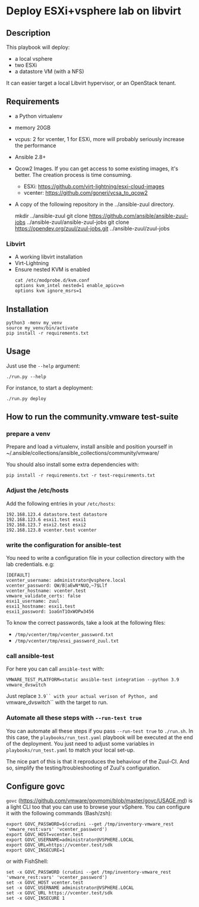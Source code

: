 # Deploy ESXi+vsphere lab on libvirt

## Description

This playbook will deploy:

- a local vsphere
- two ESXi
- a datastore VM (with a NFS)

It can easier target a local Libvirt hypervisor, or an OpenStack tenant.

## Requirements

- a Python virtualenv
- memory 20GB
- vcpus: 2 for vcenter, 1 for ESXi, more will probably seriously increase the performance
- Ansible 2.8+
- Qcow2 Images. If you can get access to some existing images, it's better. The creation process is time consuming.
    - ESXi: https://github.com/virt-lightning/esxi-cloud-images
    - vcenter: https://github.com/goneri/vcsa_to_qcow2
- A copy of the following repository in the ../ansible-zuul directory.

    mkdir ../ansible-zuul
    git clone https://github.com/ansible/ansible-zuul-jobs ../ansible-zuul/ansible-zuul-jobs
    git clone https://opendev.org/zuul/zuul-jobs.git ../ansible-zuul/zuul-jobs

### Libvirt

- A working libvirt installation
- Virt-Lightning
- Ensure nested KVM is enabled
    ```shell
    cat /etc/modprobe.d/kvm.conf
    options kvm_intel nested=1 enable_apicv=n
    options kvm ignore_msrs=1
    ```

## Installation

    python3 -menv my_venv
    source my_venv/bin/activate
    pip install -r requirements.txt

## Usage

Just use the `--help` argument:

    ./run.py --help

For instance, to start a deployment:
    
    ./run.py deploy

## How to run the community.vmware test-suite

### prepare a venv

Prepare and load a virtualenv, install ansible and position yourself in ~/.ansible/collections/ansible_collections/community/vmware/

You should also install some extra dependencies with:

    pip install -r requirements.txt -r test-requirements.txt

### Adjust the /etc/hosts

Add the following entries in your `/etc/hosts`:

    192.168.123.4 datastore.test datastore
    192.168.123.6 esxi1.test esxi1
    192.168.123.7 esxi2.test esxi2
    192.168.123.8 vcenter.test vcenter

### write the configuration for ansible-test

You need to write a configuration file in your collection directory with the lab credentials. e.g:

    [DEFAULT]
    vcenter_username: administrator@vsphere.local
    vcenter_password: QW/B|aEwN*NUQ,~7$Llf
    vcenter_hostname: vcenter.test
    vmware_validate_certs: false
    esxi1_username: zuul
    esxi1_hostname: esxi1.test
    esxi1_password: 1oaGnT1OxWOPw3456

To know the correct passwords, take a look at the following files:

- `/tmp/vcenter/tmp/vcenter_password.txt`
- `/tmp/vcenter/tmp/esxi_password_zuul.txt`

### call ansible-test

For here you can call `ansible-test` with:

    VMWARE_TEST_PLATFORM=static ansible-test integration --python 3.9 vmware_dvswitch

Just replace `3.9`` with your actual verison of Python, and `vmware_dvswitch`` with the target to run.

### Automate all these steps with `--run-test true`

You can automate all these steps if you pass `--run-test true` to `./run.sh`.
In this case, the `playbooks/run_test.yaml` playbook will be executed at the end of the deployment.
You just need to adjust some variables in `playbooks/run_test.yaml` to match your local set-up.

The nice part of this is that it reproduces the behaviour of the Zuul-CI. And so, simplify the
testing/troubleshooting of Zuul's configuration.

## Configure govc

`govc` (https://github.com/vmware/govmomi/blob/master/govc/USAGE.md) is a light CLI too that you can use to browse your vSphere.
You can configure it with the following commands (Bash/zsh):

    export GOVC_PASSWORD=$(crudini --get /tmp/inventory-vmware_rest 'vmware_rest:vars' 'vcenter_password')
    export GOVC_HOST=vcenter.test
    export GOVC_USERNAME=administrator@VSPHERE.LOCAL
    export GOVC_URL=https://vcenter.test/sdk
    export GOVC_INSECURE=1


or with FishShell:

    set -x GOVC_PASSWORD (crudini --get /tmp/inventory-vmware_rest 'vmware_rest:vars' 'vcenter_password')
    set -x GOVC_HOST vcenter.test
    set -x GOVC_USERNAME administrator@VSPHERE.LOCAL
    set -x GOVC_URL https://vcenter.test/sdk
    set -x GOVC_INSECURE 1
